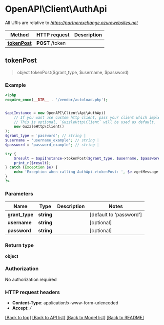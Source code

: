 # OpenAPI\Client\AuthApi

All URIs are relative to *https://partnerexchange.azurewebsites.net*

Method | HTTP request | Description
------------- | ------------- | -------------
[**tokenPost**](AuthApi.md#tokenPost) | **POST** /token | 



## tokenPost

> object tokenPost($grant_type, $username, $password)



### Example

```php
<?php
require_once(__DIR__ . '/vendor/autoload.php');


$apiInstance = new OpenAPI\Client\Api\AuthApi(
    // If you want use custom http client, pass your client which implements `GuzzleHttp\ClientInterface`.
    // This is optional, `GuzzleHttp\Client` will be used as default.
    new GuzzleHttp\Client()
);
$grant_type = 'password'; // string | 
$username = 'username_example'; // string | 
$password = 'password_example'; // string | 

try {
    $result = $apiInstance->tokenPost($grant_type, $username, $password);
    print_r($result);
} catch (Exception $e) {
    echo 'Exception when calling AuthApi->tokenPost: ', $e->getMessage(), PHP_EOL;
}
?>
```

### Parameters


Name | Type | Description  | Notes
------------- | ------------- | ------------- | -------------
 **grant_type** | **string**|  | [default to &#39;password&#39;]
 **username** | **string**|  | [optional]
 **password** | **string**|  | [optional]

### Return type

**object**

### Authorization

No authorization required

### HTTP request headers

- **Content-Type**: application/x-www-form-urlencoded
- **Accept**: */*

[[Back to top]](#) [[Back to API list]](../../README.md#documentation-for-api-endpoints)
[[Back to Model list]](../../README.md#documentation-for-models)
[[Back to README]](../../README.md)


